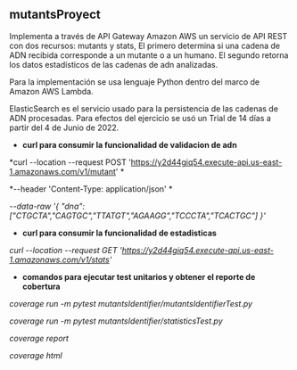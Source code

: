 ## **mutantsProyect**
Implementa a través de API Gateway Amazon AWS un servicio de API REST con dos recursos: mutants y stats, El primero determina si una cadena de ADN recibida corresponde a un mutante o a un humano. El segundo retorna los datos estadísticos de las cadenas de adn analizadas.

Para la implementación se usa lenguaje Python dentro del marco de Amazon AWS Lambda.

ElasticSearch es el servicio usado para la persistencia de las cadenas de ADN procesadas. Para efectos del ejercicio se usó un Trial de 14 días a partir del 4 de Junio de 2022.

- **curl para consumir la funcionalidad de validacion de adn**

*curl --location --request POST 'https://y2d44giq54.execute-api.us-east-1.amazonaws.com/v1/mutant' \*

*--header 'Content-Type: application/json' \*

*--data-raw '{ "dna":["CTGCTA","CAGTGC","TTATGT","AGAAGG","TCCCTA","TCACTGC"] }'*

- **curl para consumir la funcionalidad de estadisticas**

*curl --location --request GET 'https://y2d44giq54.execute-api.us-east-1.amazonaws.com/v1/stats'*

- **comandos para ejecutar test unitarios y obtener el reporte de cobertura**

*coverage run -m pytest mutantsIdentifier/mutantsIdentifierTest.py*

*coverage run -m pytest mutantsIdentifier/statisticsTest.py*

*coverage report*

*coverage html*
